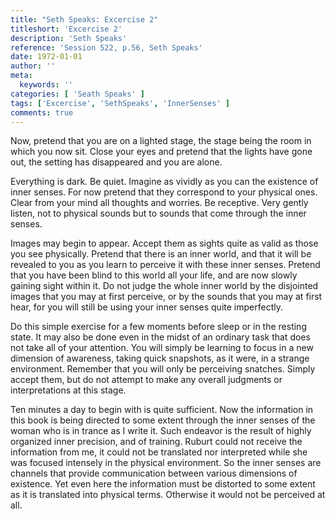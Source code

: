 ```yaml
---
title: "Seth Speaks: Excercise 2"
titleshort: 'Excercise 2'
description: 'Seth Speaks'
reference: 'Session 522, p.56, Seth Speaks'
date: 1972-01-01
author: ''
meta:
  keywords: ''
categories: [ 'Seath Speaks' ]
tags: ['Excercise', 'SethSpeaks', 'InnerSenses' ]
comments: true
---
```

Now, pretend that you are on a lighted stage, the stage being the room in which you now sit. Close your eyes and pretend that the lights have gone out, the setting has disappeared and you are alone.

Everything is dark. Be quiet. Imagine as vividly as you can the existence of inner senses. For now pretend that they correspond to your physical ones. Clear from your mind all thoughts and worries. Be receptive. Very gently
listen, not to physical sounds but to sounds that come through the inner senses.

Images may begin to appear. Accept them as sights quite as valid as those you see physically. Pretend that there is an inner world, and that it will be revealed to you as you learn to perceive it with these inner senses.
Pretend that you have been blind to this world all your life, and are now slowly gaining sight within it. Do not judge the whole inner world by the disjointed images that you may at first perceive, or by the sounds that you may at first hear, for you will still be using your inner senses quite imperfectly.

Do this simple exercise for a few moments before sleep or in the resting state. It may also be done even in the midst of an ordinary task that does not take all of your attention. You will simply be learning to focus in a new dimension of awareness, taking quick snapshots, as it were, in a strange environment. Remember that you will only be perceiving snatches. Simply accept them, but do not attempt to make any overall judgments or interpretations at this stage.

Ten minutes a day to begin with is quite sufficient. Now the information in this book is being directed to some extent through the inner senses of the woman who is in trance as I write it. Such endeavor is the result of highly organized inner precision, and of training. Ruburt could not receive the information from me, it could not be translated nor interpreted while she was focused intensely in the physical environment. So the inner senses are channels that provide communication between various dimensions of existence. Yet even here the information must be distorted to some extent as it is translated into physical terms. Otherwise it would not be perceived at all.

